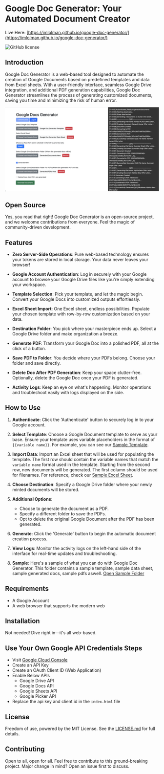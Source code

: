 # Google Doc Generator: Your Automated Document Creator

Live Here: [https://imlolman.github.io/google-doc-generator/](https://imlolman.github.io/google-doc-generator/)

![GitHub license](https://img.shields.io/github/license/Naereen/StrapDown.js.svg)

## Introduction

Google Doc Generator is a web-based tool designed to automate the creation of Google Documents based on predefined templates and data from Excel sheets. With a user-friendly interface, seamless Google Drive integration, and additional PDF generation capabilities, Google Doc Generator streamlines the process of generating customized documents, saving you time and minimizing the risk of human error.

<!-- Add Image Here -->

[![Google Doc Generator](./doc-generator-demo.png)](https://drive.google.com/drive/folders/1z8IckHReKyh9bPSQU0hQ7NkR9Zf-z75f?usp=sharing)

## Open Source

Yes, you read that right! Google Doc Generator is an open-source project, and we welcome contributions from everyone. Feel the magic of community-driven development.

## Features

-   **Zero Server-Side Operations**: Pure web-based technology ensures your tokens are stored in local storage. Your data never leaves your browser!
-   **Google Account Authentication**: Log in securely with your Google account to browse your Google Drive files like you're simply extending your workspace.

-   **Template Selection**: Pick your template, and let the magic begin. Convert your Google Docs into customized outputs effortlessly.

-   **Excel Sheet Import**: One Excel sheet, endless possibilities. Populate your chosen template with row-by-row customization based on your data.

-   **Destination Folder**: You pick where your masterpiece ends up. Select a Google Drive folder and make organization a breeze.

-   **Generate PDF**: Transform your Google Doc into a polished PDF, all at the click of a button.

-   **Save PDF to Folder**: You decide where your PDFs belong. Choose your folder and save directly.

-   **Delete Doc After PDF Generation**: Keep your space clutter-free. Optionally, delete the Google Doc once your PDF is generated.

-   **Activity Logs**: Keep an eye on what's happening. Monitor operations and troubleshoot easily with logs displayed on the side.

## How to Use

1. **Authenticate**: Click the 'Authenticate' button to securely log in to your Google account.

2. **Select Template**: Choose a Google Document template to serve as your base. Ensure your template uses variable placeholders in the format of `{{variable name}}`. For example, you can see our [Sample Template](https://docs.google.com/document/d/1nBHaNBWrudTFliQExdY2SDz1dEJwELerEP8GgBmkgC4/edit?usp=sharing).

3. **Import Data**: Import an Excel sheet that will be used for populating the template. The first row should contain the variable names that match the `variable name` format used in the template. Starting from the second row, new documents will be generated. The first column should be used for filenames. For reference, check our [Sample Excel Sheet](https://docs.google.com/spreadsheets/d/1wmMLXyhaQ-va0ms6AeNjD6imh2ILDgRUW7DcpmpNUBg/edit?usp=share_link).

4. **Choose Destination**: Specify a Google Drive folder where your newly minted documents will be stored.

5. **Additional Options**:

    - Choose to generate the document as a PDF.
    - Specify a different folder to save the PDFs.
    - Opt to delete the original Google Document after the PDF has been generated.

6. **Generate**: Click the 'Generate' button to begin the automatic document creation process.

7. **View Logs**: Monitor the activity logs on the left-hand side of the interface for real-time updates and troubleshooting.

8. **Sample**: Here's a sample of what you can do with Google Doc Generator. This folder contains a sample template, sample data sheet, sample generated docs, sample pdfs aswell. [Open Sample Folder](https://drive.google.com/drive/folders/1z8IckHReKyh9bPSQU0hQ7NkR9Zf-z75f?usp=sharing)

## Requirements

-   A Google Account
-   A web browser that supports the modern web

## Installation

Not needed! Dive right in—it's all web-based.

## Use Your Own Google API Credentials Steps

-   Visit [Google Cloud Console](https://console.cloud.google.com/apis/credentials)
-   Create an API Key
-   Create an OAuth Client ID (Web Application)
-   Enable Below APIs
    -   Google Drive API
    -   Google Docs API
    -   Google Sheets API
    -   Google Picker API
-   Replace the api key and client id in the `index.html` file

## License

Freedom of use, powered by the MIT License. See the [LICENSE.md](LICENSE.md) for full details.

## Contributing

Open to all, open for all. Feel free to contribute to this ground-breaking project. Major change in mind? Open an issue first to discuss.
